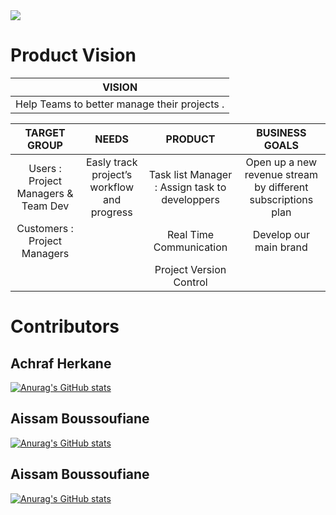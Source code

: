 <img src="https://github.com/herkane/taskfa/blob/main/src/main/resources/com/example/taskfa/media/logo.png?raw=true">


# Product Vision
|                     VISION                                                          |
| :---:                                                                             |  
|  Help Teams to better manage their projects                                                                                                                       .|

|       TARGET GROUP                   |      NEEDS     |    PRODUCT    | BUSINESS GOALS |
| :---:                               |     :---:      |    :---: |           :---:|
| Users : Project Managers  & Team Dev | Easly track project’s workflow and progress        | Task list Manager : Assign task to developpers    | Open up a new revenue stream by different subscriptions plan |       
| Customers : Project Managers    |       | Real Time Communication      |     Develop our main brand           |
| | |Project Version Control | |


 # Contributors
## Achraf Herkane
[![Anurag's GitHub stats](https://github-readme-stats.vercel.app/api?username=herkane&count_private=true&show_icons=true&theme=tokyonight)](https://github.com/herkane/taskfa)
## Aissam Boussoufiane
[![Anurag's GitHub stats](https://github-readme-stats.vercel.app/api?username=aissam-gif&count_private=true&show_icons=true&theme=radical)](https://github.com/herkane/taskfa)
## Aissam Boussoufiane
[![Anurag's GitHub stats](https://github-readme-stats.vercel.app/api?username=laouissi&count_private=true&show_icons=true&theme=radical)](https://github.com/herkane/taskfa)

